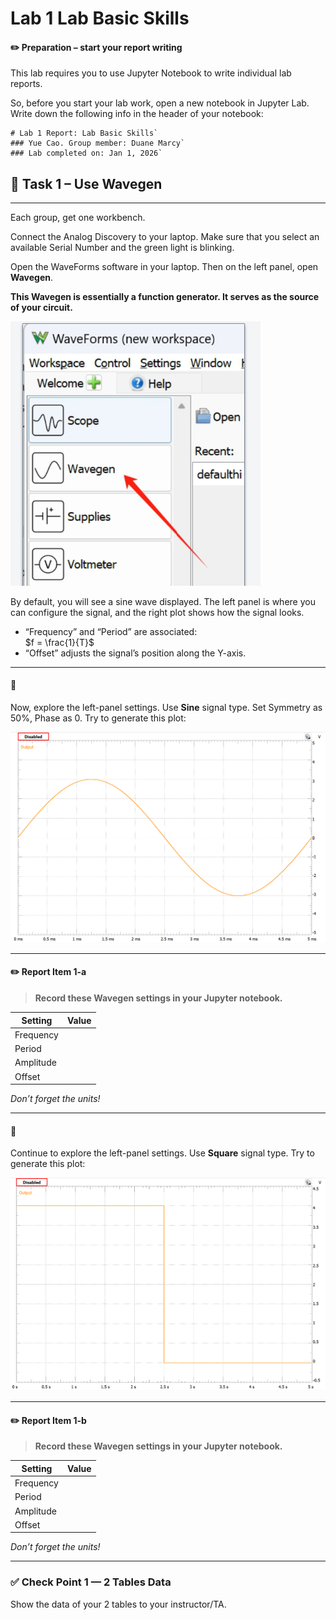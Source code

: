 # Lab 1 Lab Basic Skills


#### :pencil2:  Preparation – start your report writing

This lab requires you to use Jupyter Notebook to write individual lab reports.  

So, before you start your lab work, open a new notebook in Jupyter Lab. Write down the following info in the header of your notebook:

```
# Lab 1 Report: Lab Basic Skills`  
### Yue Cao. Group member: Duane Marcy`  
### Lab completed on: Jan 1, 2026`
```



## :dart: Task 1 – Use Wavegen
---

Each group, get one workbench. 

Connect the Analog Discovery to your laptop. Make sure that you select an available Serial Number and the green light is blinking.  

Open the WaveForms software in your laptop. Then on the left panel, open **Wavegen**. 

**This Wavegen is essentially a function generator. It serves as the source of your circuit.**

<img src="Pic/wavegenGUI.png" width="400"> 

By default, you will see a sine wave displayed. The left panel is where you can configure the signal, and the right plot shows how the signal looks.  

- “Frequency” and “Period” are associated:  
  $f = \frac{1}{T}$  
- “Offset” adjusts the signal’s position along the Y-axis.  

---

#### 📌
Now, explore the left-panel settings. Use  **Sine** signal type.  Set Symmetry as 50%, Phase as 0. Try to generate this plot:  

<img src="Pic/wavegen1.png" width="600"> 

---

#### :pencil2:  Report Item 1-a
> **Record these Wavegen settings in your Jupyter notebook.**  

| Setting   | Value |
| --------- | ----- |
| Frequency |       |
| Period  |       |
| Amplitude |       |
| Offset    |       |

*Don’t forget the units!*  

----------

#### 📌

Continue to explore the left-panel settings. Use  **Square** signal type. Try to generate this plot: 

<img src="Pic/wavegen2.png" width="600"> 

---

#### :pencil2:  Report Item 1-b
> **Record these Wavegen settings in your Jupyter notebook.**  

| Setting   | Value |
| --------- | ----- |
| Frequency |       |
| Period  |       |
| Amplitude |       |
| Offset    |       |

*Don’t forget the units!*  



---------

### ✅ Check Point 1 — 2 Tables Data


Show the data of your 2 tables to your instructor/TA.
